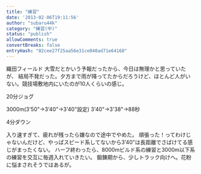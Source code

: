 ```yaml
---
title: "練習"
date: '2013-02-06T19:11:56'
author: "subaru44k"
category: "練習(中)"
status: "publish"
allowComments: true
convertBreaks: false
entryHash: "02cee27f25aa56e31ce040ad71e64168"
---
```

織田フィールド
大雪だとかいう予報だったから、今日は無理かと思っていたが、
結局不発だった。夕方まで雨が降ってたからだろうけど、ほとんど人がいない。競技場敷地内にいたのが10人くらいの感じ。

20分ジョグ

3000m(3'50"→3'40"→3'40"設定)
3'40"→3'38"→88秒

4分ダウン

入り速すぎて、疲れが残ったら嫌なので途中でやめた。
頑張った！ってわけじゃないんだけど、やっぱスピード系してないから3'40"は長距離でさばけてる感じがまったくない。
ハーフ終わったら、8000mビルド系の練習と3000m以下系の練習を交互に毎週入れていきたい。
鍛錬期から、少しトラック向けへ。花粉に悩まされそうではあるが。
